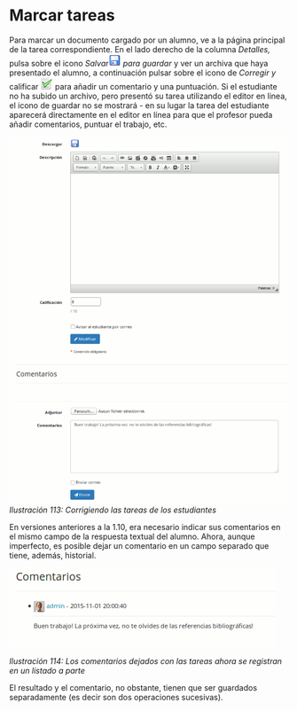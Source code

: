 # Marcar tareas

Para marcar un documento cargado por un alumno, ve a la página principal de la tarea correspondiente. En el lado derecho de la columna _Detalles,_ pulsa sobre el icono _Salvar_![](../../.gitbook/assets/graphics75%20%284%29.png) _para guardar_ y ver un archiva que haya presentado el alumno, a continuación pulsar sobre el icono de _Corregir y_ calificar ![](../../.gitbook/assets/graphics76%20%284%29.png) para añadir un comentario y una puntuación. Si el estudiante no ha subido un archivo, pero presentó su tarea utilizando el editor en linea, el icono de guardar no se mostrará - en su lugar la tarea del estudiante aparecerá directamente en el editor en línea para que el profesor pueda añadir comentarios, puntuar el trabajo, etc.

![](../../.gitbook/assets/graficos95%20%284%29.png)_Ilustración 113: Corrigiendo las tareas de los estudiantes_

En versiones anteriores a la 1.10, era necesario indicar sus comentarios en el mismo campo de la respuesta textual del alumno. Ahora, aunque imperfecto, es posible dejar un comentario en un campo separado que tiene, además, historial.

![](../../.gitbook/assets/image32%20%287%29.png)

_Ilustración 114: Los comentarios dejados con las tareas ahora se registran en un listado a parte_

El resultado y el comentario, no obstante, tienen que ser guardados separadamente \(es decir son dos operaciones sucesivas\).

